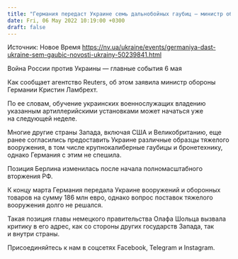```yaml
---
title: "Германия передаст Украине семь дальнобойных гаубиц — министр обороны"
date: Fri, 06 May 2022 10:19:00 +0300
draft: false
---
```

Источник: Новое Время https://nv.ua/ukraine/events/germaniya-dast-ukraine-sem-gaubic-novosti-ukrainy-50239841.html


Война России против Украины — главные события 6 мая

Как сообщает агентство Reuters, об этом заявила министр обороны Германии Кристин Ламбрехт.

По ее словам, обучение украинских военнослужащих владению указанным артиллерийскими установками может начаться уже на следующей неделе. 

Многие другие страны Запада, включая США и Великобританию, еще ранее согласились предоставить Украине различные образцы тяжелого вооружения, в том числе крупнокалиберные гаубицы и бронетехнику, однако Германия с этим не спешила.

Позиция Берлина изменилась после начала полномасштабного вторжения РФ.

К концу марта Германия передала Украине вооружений и оборонных товаров на сумму 186 млн евро, однако вопрос поставок тяжелого вооружения долго не решался.

Такая позиция главы немецкого правительства Олафа Шольца вызвала критику в его адрес, как со стороны других государств Запада, так и внутри страны.

Присоединяйтесь к нам в соцсетях Facebook, Telegram и Instagram.
